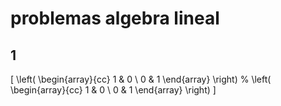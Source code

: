 # problemas algebra lineal 

## 1
\[ \left( \begin{array}{cc}
1 & 0 \\
0 & 1
\end{array} \right)
%
\left( \begin{array}{cc}
1 & 0 \\
0 & 1
\end{array} \right)
\]
